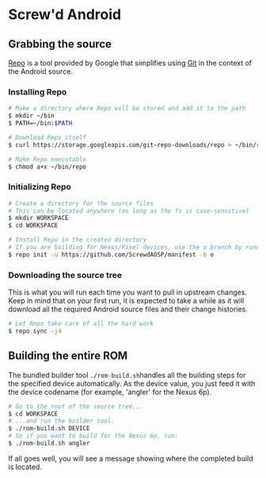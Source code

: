 # Screw'd Android #

## Grabbing the source ##

[Repo](http://source.android.com/source/developing.html) is a tool provided by Google that
simplifies using [Git](http://git-scm.com/book) in the context of the Android source.

### Installing Repo ###

```bash
# Make a directory where Repo will be stored and add it to the path
$ mkdir ~/bin
$ PATH=~/bin:$PATH

# Download Repo itself
$ curl https://storage.googleapis.com/git-repo-downloads/repo > ~/bin/repo

# Make Repo executable
$ chmod a+x ~/bin/repo
```

### Initializing Repo ###

```bash
# Create a directory for the source files
# This can be located anywhere (as long as the fs is case-sensitive)
$ mkdir WORKSPACE
$ cd WORKSPACE

# Install Repo in the created directory
# If you are building for Nexus/Pixel devices, use the o branch by running.
$ repo init -u https://github.com/ScrewdAOSP/manifest -b o
```

### Downloading the source tree ###

This is what you will run each time you want to pull in upstream changes. Keep in mind that on your
first run, it is expected to take a while as it will download all the required Android source files
and their change histories.

```bash
# Let Repo take care of all the hard work
$ repo sync -j4
```

## Building the entire ROM ##

The bundled builder tool `./rom-build.sh`handles all the building steps for 
the specified device automatically. As the device value, you just feed it with the device codename 
(for example, 'angler' for the Nexus 6p).

```bash
# Go to the root of the source tree...
$ cd WORKSPACE
# ...and run the builder tool.
$ ./rom-build.sh DEVICE
# So if you want to build for the Nexus 6p, run:
$ ./rom-build.sh angler
```

If all goes well, you will see a message showing where the completed build is located.




